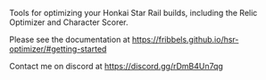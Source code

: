 Tools for optimizing your Honkai Star Rail builds, including the Relic Optimizer and Character Scorer.

Please see the documentation at https://fribbels.github.io/hsr-optimizer/#getting-started

Contact me on discord at https://discord.gg/rDmB4Un7qg